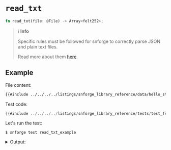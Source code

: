 # `read_txt`

```rust
fn read_txt(file: @File) -> Array<felt252>;
```

> ℹ️ **Info**
>
> Specific rules must be followed for snforge to correctly parse JSON and plain text files.
>
> Read more about them [here](../fs.md#file-format).

## Example

File content:
```txt
{{#include ../../../../listings/snforge_library_reference/data/hello_starknet.txt}}
```

Test code:
```rust
{{#include ../../../../listings/snforge_library_reference/tests/test_fs_read_txt.cairo}}
```

<!-- { "package_name": "snforge_library_reference" } -->
Let's run the test:
```shell
$ snforge test read_txt_example
```

<details>
<summary>Output:</summary>

```shell
Collected 1 test(s) from snforge_library_reference package
Running 1 test(s) from tests/
375902487384752430391285504918516769
436145792296873180682911121719386801692617109281
[PASS] snforge_library_reference_integrationtest::test_fs_read_txt::read_txt_example ([..])
Running 0 test(s) from src/
Tests: 1 passed, 0 failed, 0 ignored, [..] filtered out
```
</details>
<br>
